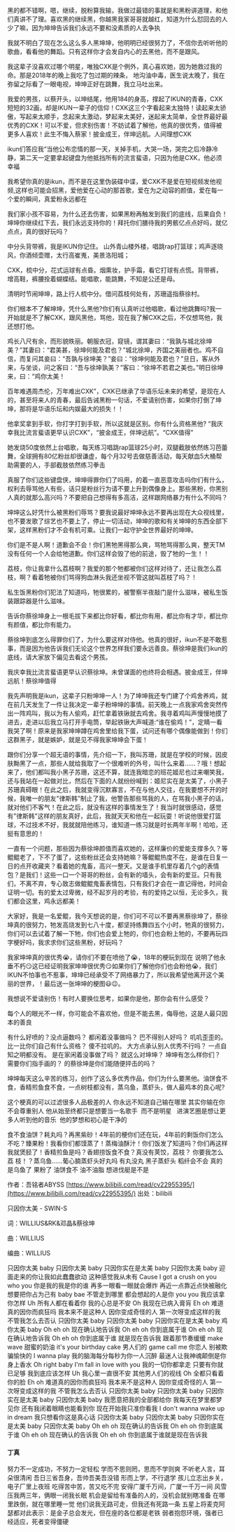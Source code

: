 黑的都不错啊，嗯，继续，脱粉算我输，我做过最错的事就是和黑粉讲道理，和他们真讲不了理。喜欢黑的继续黑，你越黑我家哥哥就越红，知道为什么怼回去的人少了嘛，因为坤坤告诉我们永远不要和没素质的人去争执

我就不明白了现在怎么这么多人黑坤坤，他明明已经很努力了，不信你去听听他的歌曲，看看他的舞蹈。只有这样你才会发自内心的去黑他，而不是跟风。

我这辈子没喜欢过哪个明星，唯独CXK是个例外，真心喜欢她，因为她救过我的命。那是2018年的晚上我吃了包过期的辣条， 地沟油中毒，医生说太晚了，我在弥留之际看了一眼电视，坤坤正好在跳舞，我立马吐出来。

我爱的男孩，以蔡开头，以坤结尾，他用184的身高，撑起了IKUN的青春，CXK短短的32画，却是IKUN一辈子的信仰！CXK这三个字看起来太独特！读起来太骄傲，写起来太顺手，念起来太激动，梦起来太美好，迷起来太简单，全世界最好最优秀的CXK！可以不爱，但求别伤害！不妨试着了解他，他真的很优秀，值得被更多人喜欢！此生不悔入蔡家！披金成王，伴坤远航。人间理想CXK

ikun们答应我“当他公布恋情的那一天，关掉手机，大哭一场，哭完之后冷静冷静，第二天一定要拿起键盘为他抵挡所有的流言蜚语，只因为他是CXK，他必须幸福

我希望你真的是ikun，而不是在这里伪装碟中谍，爱CXK不是爱在短视频发他视频,这样也可能会招黑，爱他爱在心动的那首歌，爱在为之动容的颜值，爱在每一个爱的瞬间，真爱粉永远都在

我们家小孩不容易，为什么还去伤害，如果黑粉再触发到我们的底线，后果自负！坤坤你继续红下去，我们永远支持你的！拜托你们膳待我的男骸亿点点好吗，就亿点点，真的很好玩吗？

中分头背带裤，我是IKUN你记住。 山外青山楼外楼，唱跳rap打篮球；鸡声逐晓风，你酒倾壶赠，太行高崔嵬，美景洛阳城；

CXK，梳中分，花式运球有点昏。烟熏妆，护手霜，看它打球有点慌。背带裤，增高鞋，裤腰拴着蝴蝶结。能唱歌，能跳舞，不知是公还是母。

清明时节闹坤坤，路上行人梳中分。借问荔枝何处有，苏珊遥指蔡徐村。

你们根本不了解坤坤，凭什么黑他?你们有认真听过他唱歌，看过他跳舞吗?我一开始就是不了解CXK，跟风黑他，骂他，现在我了解CXK之后，不仅想骂他，我还想打他。

鸡长八尺有余，而形貌昳丽。朝服衣冠，窥镜，谓其妻曰：“我孰与城北徐坤美？”其妻曰：“君美甚，徐坤何能及君也？”城北徐坤，齐国之美丽者也。鸡不自信，而复问其妾曰：“吾孰与徐坤美？”妾曰：“徐坤何能及君也？”旦日，客从外来，与坐谈，问之客曰：“吾与徐坤孰美？”客曰：“徐坤不若君之美也。”明日徐坤来，曰：“鸡你太美！

百年难遇周杰伦，万年难出CXK”，CXK已继承了华语乐坛未来的希望，是现在人的，甚至将来人的青春，最后告诫黑粉一句话，不爱请别伤害，如果你打倒了坤坤，那将是华语乐坛和内娱最大的损失！！

他拿奖拿到手软，你打字打到手软，所以这就是区别。你有什么资格黑他? “我庆幸我比流言蜚语更早认识CXK”，“披金成王，伴坤远航”。“CXK值得”

她发烧50度依然上台唱歌，每天练习唱跳rap篮球25小时，双腿截肢依然练习芭蕾舞，全球拥有80亿粉丝却很谦虚，每个月32号去做慈善活动，每天献血5大桶帮助需要的人，手部截肢依然练习拳击

真服了你们这些键盘侠，坤坤得罪你们了吗用，的着一直恶意攻击吗你们有什么，权利去辱骂他人有些，话只是粉丝行为请不要上升到偶像身上。那些黑粉，你黑别人真的就那么高兴吗？不要把自己想得有多高洁，这样跟网络暴力有什么不同吗？

坤坤这么好凭什么被黑粉们辱骂？要我说最好坤坤永远不要再出现在大众视线里，也不要发歌了综艺也不要上了，停止一切活动，坤坤的歌和有关坤坤的东西全部下架，这样黑粉们才不会有机可乘。让我们一起守护全世界最好的坤坤。

你们是不是人啊！道歉会不会！你们黑牠黑得那么爽，骂牠骂得那么爽，整天TM没有任何一个人会给牠道歉。你们这样会毁了他的前途，毁了牠的一生！！

荔枝，你让我拿什么荔枝啊？我爱的那个牠都被你们这样对待了，还让我怎么荔枝，啊？看着牠被你们骂得狗血淋头我还坐视不管这就叫荔枝了吗？！

私生饭黑粉你们犯法了知道吗，牠很累的，被警察半夜敲门是什么滋味，被私生饭装跟踪器是什么滋味。

告诉你蔡徐坤身上一根毛拔下来都比你好看，都比你有用，都比你有才华，都比你有颜值，都比你有能力。

蔡徐坤到底怎么得罪你们了，为什么要这样对侍他。他真的很好，ikun不是不敢惹事，而是因为他告诉我们无论这个世界怎样我们要永远善良。蔡徐坤是我们ikun的底线，请大家放下偏见去看这个男孩。

我庆幸我比流言蜚语更早认识蔡徐坤。未曾谋面的也终将会相遇。披金成王，伴坤远航！蔡徐坤值得

我先声明我是ikun，这辈子只粉坤坤一人！为了坤坤我还专门建了个鸡舍养鸡，就在前几天发生了一件让我决定一辈子粉坤坤的事情。前天晚上一点我家鸡舍突然传出一阵鸡叫，我以为有人偷鸡，赶忙拿着铁锹就去鸡舍。我寻着鸡叫声慢慢地摸了进去，走进以后我立马打开手电筒，举起铁锹大声喊道:“谁在偷鸡！”，定睛一看我哭了啊！原来是我家坤坤蹲在鸡舍里给我下蛋，试问还有哪个偶像能做到！你们这群黑子，就是嫉妒，就是见不得我家坤坤会下蛋！

跟你们分享一个超无语的事情，先介绍一下，我叫苏珊，就是在学校的时候，因皮肤黝黑了一点，那些人就给我取了一个很难听的外号，叫什么来着……？哦！想起来了，他们都叫我小黑子苏珊，这还不算，就连我暗恋的班花姬尼也过来嘲笑我，还与我站在一起做对比，然后在下面的人就纷纷喊到：姬尼实在是太美了，小黑子苏珊真碍眼！在此之后，我就变得沉默寡言，不在与他人交往，在我要想不开的时候，我唯一的朋友"律斯韩"制止了我，他警告那些骂我的人，在骂我小黑子的话，就对他们不客气！在此之后，就没有这样的事情发生了！我当时就很感动，感觉有"律斯韩"这样的朋友真好，此后，我就天天和他在一起玩耍！听说他很爱打篮球，不过技术不好，我就就陪他练习，谁知道一练习就是时长两年半啊！哈哈，还挺有意思的！

一直有一个问题，那些因为蔡徐坤颜值而喜欢她的，这样廉价的爱能支撑多久？等鲲鲲老了，下不了蛋了，这些粉丝还会支持她嘛？等鲲鲲热度不在，是谁在日复一日的点开收藏夹？看着她的鬼畜，高兴一整天。又是谁手机里存着几个g的表情包？是我们！这些一口一个哥哥的粉丝，会有新的墙头，会有新的爱豆。只有我们，不离不弃，专心致志做鲲鲲鬼畜表情包，只有我们才会在一直记得他，时间会证明一切。有的爱太过卑微，经不起岁月的考验，有的爱持之以恒，无论多久，我们都会这里，鸡永远都美！

大家好，我是一名爱鲲，我今天想说的是，你们可不可以不要再黑蔡徐坤了，蔡徐坤真的很努力，牠发高烧发到七八十度，都坚持练舞四五个小时，牠真的很努力，你们可以去试着了解一下牠，你们也会爱上牠的，你们也会粉上牠的，不要再玩四字梗好吗，我求求你们这些黑粉，好玩吗？

我家坤坤真的很优秀😭，请你们不要在喷他了😭，18年的梗玩到现在 说明了他永垂不朽😏这已经证明我家坤坤很优秀😏如果你们了解他你们也会粉他😭，我们IKUN不怕事也不惹事，坤坤已经承受不了网络暴力了，所以我希望他离开这个美丽的世界，！最后送一张坤坤的梗图😃😉。

我想说不爱请别伤！有时人要换位思考，如果你是他，那你会有什么感受？

每个人的眼光不一样，你可能会不喜欢他，但是不能去黑，侮辱他，这是人最只因本的善良

有什么好喷的？没点逼数吗？ 都闲着没事做吗？ 巴不得别人好吗？ 叽叽歪歪的。 比一比你们自己有什么资格？ 傻不拉叽的。 大方点承认别人优秀不行吗？ 一点自知之明都没有。 是在家闲着没事做了吗？ 就这么对坤坤？ 坤坤有怎么样你们？ 需要你们指手画的？ 的蔡徐坤是你们能随便抨击的吗？

坤坤每天这么辛苦的练习，创作了这么多优秀作品，你们为什么要黑他。油饼食不食，香精煎鱼食不食，一点树枝都没有，蒸乌鱼，蒸虾头，做人最鸡本的良心呢?

这个梗真的可以过滤很多人品极差的人 你永远不知道自己输在哪里 其实你输在你不会尊重别人 他从始至终都只是想要当一名歌手  而不是明星   进演艺圈是想让更多人听到他的音乐  他的梦想和初心是干净的

食不食油饼？耗丸吗？再黑紫砂！4年前的梗你们还在玩，4年前的剩饭你们怎么不吃？臻果粉！我看你们都馍蒸了！蒸梅油酥汁！你们饭发了知道吗？你们再这样我就煲胫了！香精煎鱼是吗？香翅捞饭食不食？真没有荚饺，荔枝？ 你要我怎么荔 枝！？蒸乌鱼......葡心腩蒸虾头好丸吗 有丸没丸 黑子蒸虾头 稻纤会不会 真的是乌鱼了 果粉了 油饼食不 油不油脂 想进伐艇是不是

作者：吾铭者ABYSS [https://www.bilibili.com/read/cv22955395/](https://www.bilibili.com/read/cv22955395/) 出处：bilibili


只因你太美 - SWIN-S

词：WILLIUS&RK&邓晶&蔡徐坤

曲：WILLIUS

编曲：WILLIUS

只因你太美 baby 只因你太美 baby
只因你实在是太美 baby
只因你太美 baby
迎面走来的你让我如此蠢蠢欲动
这种感觉我从未有
Cause I got a crush on you who you
你是我的我是你的谁
再多一眼看一眼就会爆炸
再近一点靠近点快被融化
想要把你占为己有 baby bae
不管走到哪里
都会想起的人是你 you you
我应该拿你怎样
Uh 所有人都在看着你
我的心总是不安
Oh 我现在已病入膏肓
Eh oh
难道真的因你而疯狂吗
我本来不是这种人
因你变成奇怪的人
第一次呀变成这样的我
不管我怎么去否认
只因你太美 baby 只因你太美 baby
只因你实在是太美 baby
鸡你太美 baby
Oh eh oh
现在确认地告诉我
Oh eh oh
你到底属于谁
Oh eh oh
现在确认地告诉我
Oh eh oh
你到底属于谁
就是现在告诉我
跟着那节奏缓缓 make wave
甜蜜的奶油 it's your birthday cake
男人们的 game call me 你恋人
别被欺骗愉快的 I wanna play
我的脑海每分每秒为你一人沉醉
最迷人让我神魂颠倒是你身上香水
Oh right baby I'm fall in love with you
我的一切你都拿走
只要有你就已足够
我到底应该怎样
Uh 我心里一直很不安
其他男人们的视线
Oh 全都只看着你的脸
Eh oh
难道真的因你而疯狂吗
我本来不是这种人
因你变成奇怪的人
第一次呀变成这样的我
不管我怎么去否认
只因你太美 baby 只因你太美 baby
只因你实在是太美 baby
只因你太美 baby
我愿意把我的全部都给你
我每天在梦里都梦见你
还有我闭着眼睛也能看到你
现在开始我只准你看我
I don't wanna wake up in dream
我只想看你这是真心话
只因你太美 baby 只因你太美 baby
只因你实在是太美 baby
只因你太美 baby
Oh eh oh
现在确认的告诉我
Oh eh oh
你到底属于谁
Oh eh oh
现在确认的告诉我
Oh eh oh
你到底属于谁就是现在告诉我

#### 丁真
努力不一定成功，不努力一定轻松 
学而不思则罔，思而不学则爽
不听老人言，耳朵很清闲
吾日三省吾身，吾帅吾美吾没错
形而上学，不行退学
孩儿立志出乡关，电子厂里上夜班
吃得苦中苦，苦又吃不完
安得广厦千万间，广厦一千万一间
风雪压我两三年，俩眼一闭我长眠
机会是留给有准备的人的，没机会就别瞎准备 
在哪里跌倒，就在哪里睡一觉 
他们说我无路可走，但我还有死路一条 
五星上将麦克阿瑟都对此表示：是金子总会发光，但在座的各位都是老铁 
弱者抱怨环境，强者已经适应，死者变得僵硬